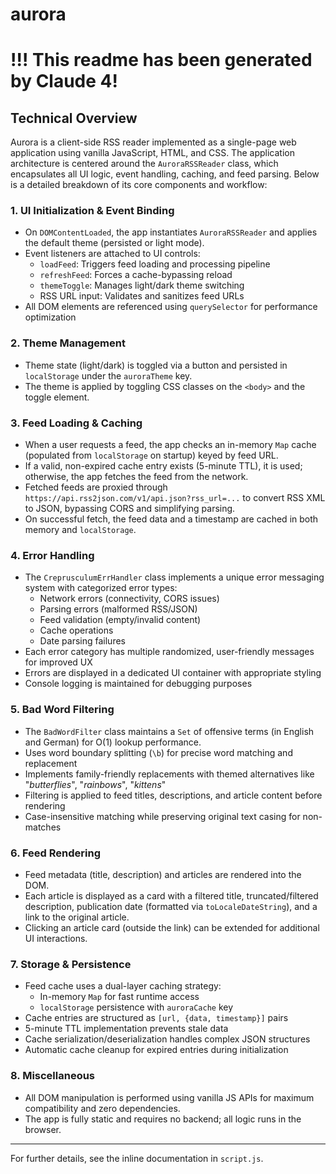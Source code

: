 # aurora
# !!! This readme has been generated by Claude 4!
## Technical Overview

Aurora is a client-side RSS reader implemented as a single-page web application using vanilla JavaScript, HTML, and CSS. The application architecture is centered around the `AuroraRSSReader` class, which encapsulates all UI logic, event handling, caching, and feed parsing. Below is a detailed breakdown of its core components and workflow:

### 1. UI Initialization & Event Binding
- On `DOMContentLoaded`, the app instantiates `AuroraRSSReader` and applies the default theme (persisted or light mode).
- Event listeners are attached to UI controls:
  - `loadFeed`: Triggers feed loading and processing pipeline
  - `refreshFeed`: Forces a cache-bypassing reload
  - `themeToggle`: Manages light/dark theme switching
  - RSS URL input: Validates and sanitizes feed URLs
- All DOM elements are referenced using `querySelector` for performance optimization

### 2. Theme Management
- Theme state (light/dark) is toggled via a button and persisted in `localStorage` under the `auroraTheme` key.
- The theme is applied by toggling CSS classes on the `<body>` and the toggle element.

### 3. Feed Loading & Caching
- When a user requests a feed, the app checks an in-memory `Map` cache (populated from `localStorage` on startup) keyed by feed URL.
- If a valid, non-expired cache entry exists (5-minute TTL), it is used; otherwise, the app fetches the feed from the network.
- Fetched feeds are proxied through `https://api.rss2json.com/v1/api.json?rss_url=...` to convert RSS XML to JSON, bypassing CORS and simplifying parsing.
- On successful fetch, the feed data and a timestamp are cached in both memory and `localStorage`.

### 4. Error Handling
- The `CreprusculumErrHandler` class implements a unique error messaging system with categorized error types:
  - Network errors (connectivity, CORS issues)
  - Parsing errors (malformed RSS/JSON)
  - Feed validation (empty/invalid content)
  - Cache operations
  - Date parsing failures
- Each error category has multiple randomized, user-friendly messages for improved UX
- Errors are displayed in a dedicated UI container with appropriate styling
- Console logging is maintained for debugging purposes

### 5. Bad Word Filtering
- The `BadWordFilter` class maintains a `Set` of offensive terms (in English and German) for O(1) lookup performance.
- Uses word boundary splitting (`\b`) for precise word matching and replacement
- Implements family-friendly replacements with themed alternatives like "*butterflies*", "*rainbows*", "*kittens*"
- Filtering is applied to feed titles, descriptions, and article content before rendering
- Case-insensitive matching while preserving original text casing for non-matches

### 6. Feed Rendering
- Feed metadata (title, description) and articles are rendered into the DOM.
- Each article is displayed as a card with a filtered title, truncated/filtered description, publication date (formatted via `toLocaleDateString`), and a link to the original article.
- Clicking an article card (outside the link) can be extended for additional UI interactions.

### 7. Storage & Persistence
- Feed cache uses a dual-layer caching strategy:
  - In-memory `Map` for fast runtime access
  - `localStorage` persistence with `auroraCache` key
- Cache entries are structured as `[url, {data, timestamp}]` pairs
- 5-minute TTL implementation prevents stale data
- Cache serialization/deserialization handles complex JSON structures
- Automatic cache cleanup for expired entries during initialization

### 8. Miscellaneous
- All DOM manipulation is performed using vanilla JS APIs for maximum compatibility and zero dependencies.
- The app is fully static and requires no backend; all logic runs in the browser.

---

For further details, see the inline documentation in `script.js`.

